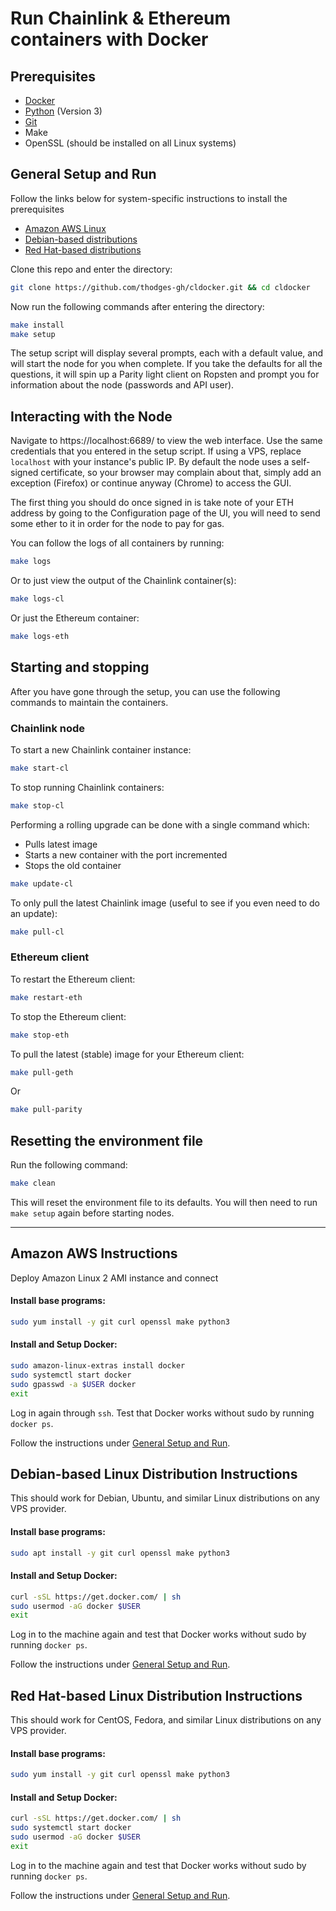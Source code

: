 # Run Chainlink & Ethereum containers with Docker

## Prerequisites

- [Docker](https://docs.docker.com/install/#supported-platforms)
- [Python](https://www.python.org/downloads/) (Version 3)
- [Git](https://git-scm.com/downloads)
- Make
- OpenSSL (should be installed on all Linux systems)

## General Setup and Run

Follow the links below for system-specific instructions to install the prerequisites
- [Amazon AWS Linux](#amazon-aws-instructions)
- [Debian-based distributions](#debian-based-linux-distribution-instructions)
- [Red Hat-based distributions](#red-hat-based-linux-distribution-instructions)

Clone this repo and enter the directory:

```bash
git clone https://github.com/thodges-gh/cldocker.git && cd cldocker
```

Now run the following commands after entering the directory:

```bash
make install
make setup
```

The setup script will display several prompts, each with a default value, and will start the node for you when complete. If you take the defaults for all the questions, it will spin up a Parity light client on Ropsten and prompt you for information about the node (passwords and API user).

## Interacting with the Node

Navigate to https://localhost:6689/ to view the web interface. Use the same credentials that you entered in the setup script. If using a VPS, replace `localhost` with your instance's public IP. By default the node uses a self-signed certificate, so your browser may complain about that, simply add an exception (Firefox) or continue anyway (Chrome) to access the GUI.

The first thing you should do once signed in is take note of your ETH address by going to the Configuration page of the UI, you will need to send some ether to it in order for the node to pay for gas.

You can follow the logs of all containers by running:

```bash
make logs
```

Or to just view the output of the Chainlink container(s):

```bash
make logs-cl
```

Or just the Ethereum container:

```bash
make logs-eth
```

## Starting and stopping

After you have gone through the setup, you can use the following commands to maintain the containers.

### Chainlink node

To start a new Chainlink container instance:

```bash
make start-cl
```

To stop running Chainlink containers:

```bash
make stop-cl
```

Performing a rolling upgrade can be done with a single command which:
- Pulls latest image
- Starts a new container with the port incremented
- Stops the old container

```bash
make update-cl
```

To only pull the latest Chainlink image (useful to see if you even need to do an update):

```bash
make pull-cl
```

### Ethereum client

To restart the Ethereum client:

```bash
make restart-eth
```

To stop the Ethereum client:

```bash
make stop-eth
```

To pull the latest (stable) image for your Ethereum client:

```bash
make pull-geth
```

Or

```bash
make pull-parity
```

## Resetting the environment file

Run the following command:

```bash
make clean
```

This will reset the environment file to its defaults. You will then need to run `make setup` again before starting nodes.

---

## Amazon AWS Instructions

Deploy Amazon Linux 2 AMI instance and connect

#### Install base programs:

```bash
sudo yum install -y git curl openssl make python3
```

#### Install and Setup Docker:

```bash
sudo amazon-linux-extras install docker
sudo systemctl start docker
sudo gpasswd -a $USER docker
exit
```

Log in again through `ssh`. Test that Docker works without sudo by running `docker ps`.

Follow the instructions under [General Setup and Run](#general-setup-and-run).

## Debian-based Linux Distribution Instructions

This should work for Debian, Ubuntu, and similar Linux distributions on any VPS provider.

#### Install base programs:

```bash
sudo apt install -y git curl openssl make python3
```

#### Install and Setup Docker:

```bash
curl -sSL https://get.docker.com/ | sh
sudo usermod -aG docker $USER
exit
```

Log in to the machine again and test that Docker works without sudo by running `docker ps`.

Follow the instructions under [General Setup and Run](#general-setup-and-run).

## Red Hat-based Linux Distribution Instructions

This should work for CentOS, Fedora, and similar Linux distributions on any VPS provider.

#### Install base programs:

```bash
sudo yum install -y git curl openssl make python3
```

#### Install and Setup Docker:

```bash
curl -sSL https://get.docker.com/ | sh
sudo systemctl start docker
sudo usermod -aG docker $USER
exit
```

Log in to the machine again and test that Docker works without sudo by running `docker ps`.

Follow the instructions under [General Setup and Run](#general-setup-and-run).